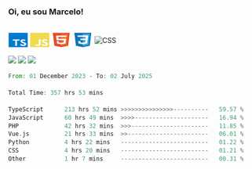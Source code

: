 ### Oi, eu sou Marcelo!

<div style="display: inline_block"><br>
    <img align="center" alt="Js" height="30" width="40" src="https://raw.githubusercontent.com/devicons/devicon/master/icons/typescript/typescript-plain.svg">
  <img align="center" alt="Js" height="30" width="40" src="https://raw.githubusercontent.com/devicons/devicon/master/icons/javascript/javascript-plain.svg">
  <img align="center" alt="HTML" height="30" width="40" src="https://raw.githubusercontent.com/devicons/devicon/master/icons/html5/html5-original.svg">
  <img align="center" alt="CSS" height="30" width="40" src="https://raw.githubusercontent.com/devicons/devicon/master/icons/css3/css3-original.svg">
  <img align="center" alt="CSS" height="30" width="40" src="https://cdn.jsdelivr.net/gh/devicons/devicon/icons/php/php-original.svg" />
</div>
 <br />
<div> 
  <a href="https://instagram.com/marcelopottier" target="_blank"><img src="https://img.shields.io/badge/-Instagram-%23E4405F?style=for-the-badge&logo=instagram&logoColor=white" target="_blank"></a>
  <a href = "mailto:marcelopottier@gmail.com"><img src="https://img.shields.io/badge/-Gmail-%23333?style=for-the-badge&logo=gmail&logoColor=white" target="_blank"></a>
  <a href="https://linkedin.com/in/marcelo-p-228855161" target="_blank"><img src="https://img.shields.io/badge/-LinkedIn-%230077B5?style=for-the-badge&logo=linkedin&logoColor=white" target="_blank"></a> 
 
</div>

<!--START_SECTION:waka-->

```rust
From: 01 December 2023 - To: 02 July 2025

Total Time: 357 hrs 53 mins

TypeScript      213 hrs 52 mins >>>>>>>>>>>>>>>----------   59.57 %
JavaScript      60 hrs 49 mins  >>>>---------------------   16.94 %
PHP             42 hrs 32 mins  >>>----------------------   11.85 %
Vue.js          21 hrs 33 mins  >>-----------------------   06.01 %
Python          4 hrs 22 mins   -------------------------   01.22 %
CSS             4 hrs 20 mins   -------------------------   01.21 %
Other           1 hr 7 mins     -------------------------   00.31 %
```

<!--END_SECTION:waka-->
